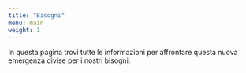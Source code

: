 ```yaml
---
title: "Bisogni"
menu: main
weight: 1
---
```


In questa pagina trovi tutte le informazioni per affrontare questa nuova emergenza divise per i nostri bisogni.
